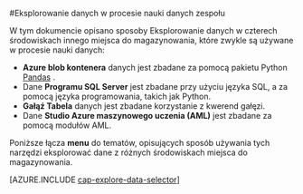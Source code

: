 <properties 
    pageTitle="Eksplorowanie danych w procesie nauki danych zespołu | Microsoft Azure" 
    description="Jak Eksplorowanie danych w różnych środowiskach miejsca do magazynowania." 
    services="machine-learning,storage" 
    documentationCenter="" 
    authors="bradsev" 
    manager="jhubbard" 
    editor="cgronlun" />

<tags 
    ms.service="machine-learning" 
    ms.workload="data-services" 
    ms.tgt_pltfrm="na" 
    ms.devlang="na" 
    ms.topic="article" 
    ms.date="09/13/2016" 
    ms.author="bradsev" /> 

#<a name="explore-data-in-the-team-data-science-process"></a>Eksplorowanie danych w procesie nauki danych zespołu

W tym dokumencie opisano sposoby Eksplorowanie danych w czterech środowiskach innego miejsca do magazynowania, które zwykle są używane w procesie nauki danych:

- **Azure blob kontenera** danych jest zbadane za pomocą pakietu Python [Pandas](http://pandas.pydata.org/) .
- Dane **Programu SQL Server** jest zbadane przy użyciu języka SQL, a za pomocą języka programowania, takich jak Python.
- **Gałąź Tabela** danych jest zbadane korzystanie z kwerend gałęzi.
- Dane **Studio Azure maszynowego uczenia (AML)** jest zbadane za pomocą modułów AML.

Poniższe łącza **menu** do tematów, opisujących sposób używania tych narzędzi eksplorować dane z różnych środowiskach miejsca do magazynowania. 

[AZURE.INCLUDE [cap-explore-data-selector](../../includes/cap-explore-data-selector.md)]


